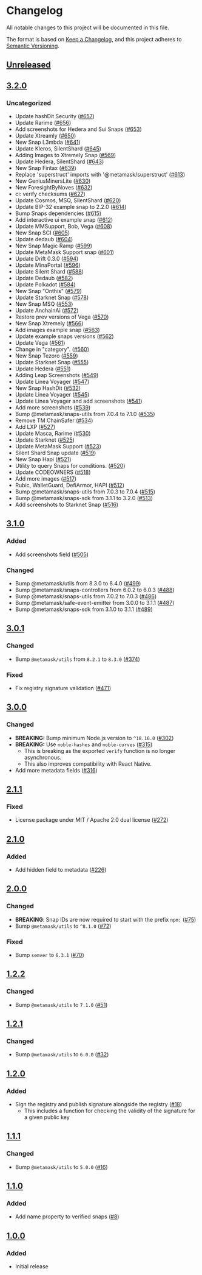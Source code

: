 # Changelog
All notable changes to this project will be documented in this file.

The format is based on [Keep a Changelog](https://keepachangelog.com/en/1.0.0/),
and this project adheres to [Semantic Versioning](https://semver.org/spec/v2.0.0.html).

## [Unreleased]

## [3.2.0]
### Uncategorized
- Update hashDit Security ([#657](https://github.com/MetaMask/snaps-registry/pull/657))
- Update Rarime ([#656](https://github.com/MetaMask/snaps-registry/pull/656))
- Add screenshots for Hedera and Sui Snaps ([#653](https://github.com/MetaMask/snaps-registry/pull/653))
- Update Xtreamly ([#650](https://github.com/MetaMask/snaps-registry/pull/650))
- New Snap L3mbda ([#641](https://github.com/MetaMask/snaps-registry/pull/641))
- Update Kleros, SilentShard ([#645](https://github.com/MetaMask/snaps-registry/pull/645))
- Adding Images to Xtremely Snap ([#569](https://github.com/MetaMask/snaps-registry/pull/569))
- Update Hedera, SilentShard ([#643](https://github.com/MetaMask/snaps-registry/pull/643))
- New Snap Fintax ([#639](https://github.com/MetaMask/snaps-registry/pull/639))
- Replace 'superstruct' imports with '@metamask/superstruct' ([#613](https://github.com/MetaMask/snaps-registry/pull/613))
- New GeniusMinersLite ([#630](https://github.com/MetaMask/snaps-registry/pull/630))
- New ForesightByNoves ([#632](https://github.com/MetaMask/snaps-registry/pull/632))
- ci: verify checksums ([#627](https://github.com/MetaMask/snaps-registry/pull/627))
- Update Cosmos, MSQ, SilentShard ([#620](https://github.com/MetaMask/snaps-registry/pull/620))
- Update BIP-32 example snap to 2.2.0 ([#614](https://github.com/MetaMask/snaps-registry/pull/614))
- Bump Snaps dependencies ([#615](https://github.com/MetaMask/snaps-registry/pull/615))
- Add interactive ui example snap ([#612](https://github.com/MetaMask/snaps-registry/pull/612))
- Update MMSupport, Bob, Vega ([#608](https://github.com/MetaMask/snaps-registry/pull/608))
- New Snap SCI ([#605](https://github.com/MetaMask/snaps-registry/pull/605))
- Update dedaub ([#604](https://github.com/MetaMask/snaps-registry/pull/604))
- New Snap Magic Ramp ([#599](https://github.com/MetaMask/snaps-registry/pull/599))
- Update MetaMask Support snap ([#601](https://github.com/MetaMask/snaps-registry/pull/601))
- Update Drift 0.3.0 ([#594](https://github.com/MetaMask/snaps-registry/pull/594))
- Update MinaPortal ([#596](https://github.com/MetaMask/snaps-registry/pull/596))
- Update Silent Shard ([#588](https://github.com/MetaMask/snaps-registry/pull/588))
- Update Dedaub ([#582](https://github.com/MetaMask/snaps-registry/pull/582))
- Update Polkadot ([#584](https://github.com/MetaMask/snaps-registry/pull/584))
- New Snap "Onthis" ([#579](https://github.com/MetaMask/snaps-registry/pull/579))
- Update Starknet Snap ([#578](https://github.com/MetaMask/snaps-registry/pull/578))
- New Snap MSQ ([#553](https://github.com/MetaMask/snaps-registry/pull/553))
- Update AnchainAi ([#572](https://github.com/MetaMask/snaps-registry/pull/572))
- Restore prev versions of Vega ([#570](https://github.com/MetaMask/snaps-registry/pull/570))
- New Snap Xtremely ([#566](https://github.com/MetaMask/snaps-registry/pull/566))
- Add images example snap ([#563](https://github.com/MetaMask/snaps-registry/pull/563))
- Update example snaps versions ([#562](https://github.com/MetaMask/snaps-registry/pull/562))
- Update Vega ([#561](https://github.com/MetaMask/snaps-registry/pull/561))
- Change in "category". ([#560](https://github.com/MetaMask/snaps-registry/pull/560))
- New Snap Tezoro ([#559](https://github.com/MetaMask/snaps-registry/pull/559))
- Update Starknet Snap ([#555](https://github.com/MetaMask/snaps-registry/pull/555))
- Update Hedera ([#551](https://github.com/MetaMask/snaps-registry/pull/551))
- Adding Leap Screenshots ([#549](https://github.com/MetaMask/snaps-registry/pull/549))
- Update Linea Voyager ([#547](https://github.com/MetaMask/snaps-registry/pull/547))
- New Snap HashDit ([#532](https://github.com/MetaMask/snaps-registry/pull/532))
- Update Linea Voyager ([#545](https://github.com/MetaMask/snaps-registry/pull/545))
- Update Linea Voyager and add screenshots ([#541](https://github.com/MetaMask/snaps-registry/pull/541))
- Add more screenshots ([#539](https://github.com/MetaMask/snaps-registry/pull/539))
- Bump @metamask/snaps-utils from 7.0.4 to 7.1.0 ([#535](https://github.com/MetaMask/snaps-registry/pull/535))
- Remove TM ChainSafer ([#534](https://github.com/MetaMask/snaps-registry/pull/534))
- Add LXP ([#527](https://github.com/MetaMask/snaps-registry/pull/527))
- Update Masca, Rarime ([#530](https://github.com/MetaMask/snaps-registry/pull/530))
- Update Starknet ([#525](https://github.com/MetaMask/snaps-registry/pull/525))
- Update MetaMask Support ([#523](https://github.com/MetaMask/snaps-registry/pull/523))
- Silent Shard Snap update ([#519](https://github.com/MetaMask/snaps-registry/pull/519))
- New Snap Hapi ([#521](https://github.com/MetaMask/snaps-registry/pull/521))
- Utility to query Snaps for conditions. ([#520](https://github.com/MetaMask/snaps-registry/pull/520))
- Update CODEOWNERS ([#518](https://github.com/MetaMask/snaps-registry/pull/518))
- Add more images ([#517](https://github.com/MetaMask/snaps-registry/pull/517))
- Rubic, WalletGuard, DefiArmor, HAPI ([#512](https://github.com/MetaMask/snaps-registry/pull/512))
- Bump @metamask/snaps-utils from 7.0.3 to 7.0.4 ([#515](https://github.com/MetaMask/snaps-registry/pull/515))
- Bump @metamask/snaps-sdk from 3.1.1 to 3.2.0 ([#513](https://github.com/MetaMask/snaps-registry/pull/513))
- Add screenshots to Starknet Snap ([#516](https://github.com/MetaMask/snaps-registry/pull/516))

## [3.1.0]
### Added
- Add screenshots field ([#505](https://github.com/MetaMask/snaps-registry/pull/505))

### Changed
- Bump @metamask/utils from 8.3.0 to 8.4.0 ([#499](https://github.com/MetaMask/snaps-registry/pull/499))
- Bump @metamask/snaps-controllers from 6.0.2 to 6.0.3 ([#488](https://github.com/MetaMask/snaps-registry/pull/488))
- Bump @metamask/snaps-utils from 7.0.2 to 7.0.3 ([#486](https://github.com/MetaMask/snaps-registry/pull/486))
- Bump @metamask/safe-event-emitter from 3.0.0 to 3.1.1 ([#487](https://github.com/MetaMask/snaps-registry/pull/487))
- Bump @metamask/snaps-sdk from 3.1.0 to 3.1.1 ([#489](https://github.com/MetaMask/snaps-registry/pull/489))

## [3.0.1]
### Changed
- Bump `@metamask/utils` from `8.2.1` to `8.3.0` ([#374](https://github.com/MetaMask/snaps-registry/pull/374))

### Fixed
- Fix registry signature validation ([#471](https://github.com/MetaMask/snaps-registry/pull/471))

## [3.0.0]
### Changed
- **BREAKING:** Bump minimum Node.js version to `^18.16.0` ([#302](https://github.com/MetaMask/snaps-registry/pull/302))
- **BREAKING:** Use `noble-hashes` and `noble-curves` ([#315](https://github.com/MetaMask/snaps-registry/pull/315))
  - This is breaking as the exported `verify` function is no longer asynchronous.
  - This also improves compatibility with React Native.
- Add more metadata fields ([#316](https://github.com/MetaMask/snaps-registry/pull/316))

## [2.1.1]
### Fixed
- License package under MIT / Apache 2.0 dual license ([#272](https://github.com/MetaMask/snaps-registry/pull/272))

## [2.1.0]
### Added
- Add hidden field to metadata ([#226](https://github.com/MetaMask/snaps-registry/pull/226))

## [2.0.0]
### Changed
- **BREAKING**: Snap IDs are now required to start with the prefix `npm:` ([#75](https://github.com/MetaMask/snaps-registry/pull/75))
- Bump `@metamask/utils` to `^8.1.0` ([#72](https://github.com/MetaMask/snaps-registry/pull/72))

### Fixed
- Bump `semver` to `6.3.1` ([#70](https://github.com/MetaMask/snaps-registry/pull/70))

## [1.2.2]
### Changed
- Bump `@metamask/utils` to `7.1.0` ([#51](https://github.com/MetaMask/snaps-registry/pull/51))

## [1.2.1]
### Changed
- Bump `@metamask/utils` to `6.0.0` ([#32](https://github.com/MetaMask/snaps-registry/pull/32))

## [1.2.0]
### Added
- Sign the registry and publish signature alongside the registry ([#18](https://github.com/MetaMask/snaps-registry/pull/18))
  - This includes a function for checking the validity of the signature for a given public key

## [1.1.1]
### Changed
- Bump `@metamask/utils` to `5.0.0` ([#16](https://github.com/MetaMask/snaps-registry/pull/16))

## [1.1.0]
### Added
- Add name property to verified snaps ([#8](https://github.com/MetaMask/snaps-registry/pull/8))

## [1.0.0]
### Added
- Initial release

[Unreleased]: https://github.com/MetaMask/snaps-registry/compare/v3.2.0...HEAD
[3.2.0]: https://github.com/MetaMask/snaps-registry/compare/v3.1.0...v3.2.0
[3.1.0]: https://github.com/MetaMask/snaps-registry/compare/v3.0.1...v3.1.0
[3.0.1]: https://github.com/MetaMask/snaps-registry/compare/v3.0.0...v3.0.1
[3.0.0]: https://github.com/MetaMask/snaps-registry/compare/v2.1.1...v3.0.0
[2.1.1]: https://github.com/MetaMask/snaps-registry/compare/v2.1.0...v2.1.1
[2.1.0]: https://github.com/MetaMask/snaps-registry/compare/v2.0.0...v2.1.0
[2.0.0]: https://github.com/MetaMask/snaps-registry/compare/v1.2.2...v2.0.0
[1.2.2]: https://github.com/MetaMask/snaps-registry/compare/v1.2.1...v1.2.2
[1.2.1]: https://github.com/MetaMask/snaps-registry/compare/v1.2.0...v1.2.1
[1.2.0]: https://github.com/MetaMask/snaps-registry/compare/v1.1.1...v1.2.0
[1.1.1]: https://github.com/MetaMask/snaps-registry/compare/v1.1.0...v1.1.1
[1.1.0]: https://github.com/MetaMask/snaps-registry/compare/v1.0.0...v1.1.0
[1.0.0]: https://github.com/MetaMask/snaps-registry/releases/tag/v1.0.0
